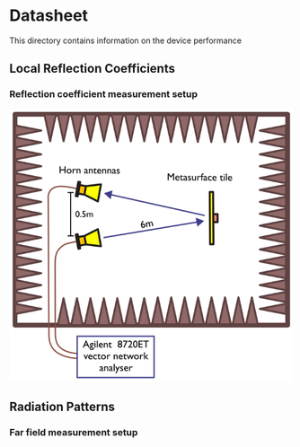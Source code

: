 # Datasheet

This directory contains information on the device performance

## Local Reflection Coefficients

### Reflection coefficient measurement setup

![Reflection coefficient measurement setup](images/refMeasSetup.png "Reflection coefficient measurement setup")


## Radiation Patterns

### Far field measurement setup
